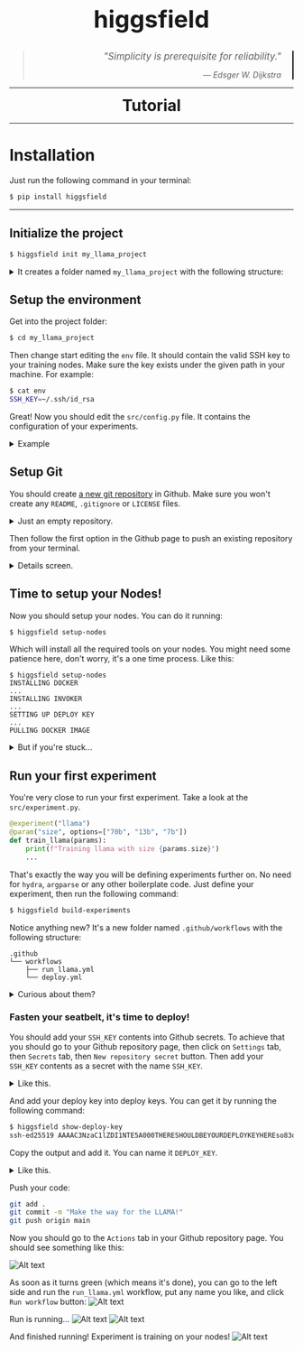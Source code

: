 <p align="center">
    <b style="font-size:3em"> higgsfield </b>
  <br/>
  <br/>
</p>
<!-- <hr> -->
<blockquote style="text-align:right;" class="blockquote-right"> <i><p><big>"Simplicity is prerequisite for reliability."</big></p> <footer> — Edsger W. Dijkstra</footer></i> </blockquote>

<style>
  .blockquote-right {
    text-align: right;
    border-right: 2px solid #000; /* Adjust the color and width as needed */
    padding-right: 20px; /* Adjust the padding as needed */
    margin-right: 0;
  }
  .blockquote-right p {
    margin-right: 0;
  }
</style>
<hr>



<p align="center">
  <b style="font-size:2em"> Tutorial </b>
  <hr>
</p>

# Installation
Just run the following command in your terminal:
```bash
$ pip install higgsfield
```
<hr>

## Initialize the project

```bash
$ higgsfield init my_llama_project
```

 <details> <summary>It creates a folder named <code>my_llama_project</code> with the following structure: </summary>

```
my_llama_project
├── src 
│   ├── __init__.py
│   ├── experiment.py
│   └── config.py
├── Dockerfile
├── env
├── requirements.txt
└── README.md
```
</details>

## Setup the environment
Get into the project folder:
```bash
$ cd my_llama_project
```
Then change start editing the `env` file. It should contain the valid SSH key to your training nodes. Make sure the key exists under the given path in your machine.
For example:

```bash
$ cat env
SSH_KEY=~/.ssh/id_rsa
```
Great! Now you should edit the `src/config.py` file. It contains the configuration of your experiments. <details>
<summary>Example</summary>

```python
import os

NAME = "my_llama_project"

# You should fill this place with your training nodes IPs
HOSTS = [
    "1.2.3.4", 
]

# The user name of your training nodes, 
# It should be the same for all nodes.
# And it might be different than 'ubuntu'.
HOSTS_USER = "ubuntu" 

# The port of your training nodes, same for all nodes.
HOSTS_PORT = 22

# Number of processes per node. Depends on the amount of GPUs you have on each node.
NUM_PROCESSES = 4

# You can list other environment variables here.
WAN_DB_TOKEN = os.environ.get("WAN_DB_TOKEN", None)
```
You should fill those fields with your own configuration.
</details>

## Setup Git

You should create [a new git repository](https://github.com/new) in Github. Make sure you won't create any `README`, `.gitignore` or `LICENSE` files. 
<details>
<summary>Just an empty repository.</summary>

![Alt text](./docs/static/image.png)

</details>


Then follow the first option in the Github page to push an existing repository from your terminal.

<details>
<summary>Details screen.</summary>

![Alt text](./docs/static/image-1.png)

</details>

## Time to setup your Nodes!

Now you should setup your nodes. You can do it running:
```bash
$ higgsfield setup-nodes
```
Which will install all the required tools on your nodes. You might need some patience here, don't worry, it's a one time process. Like this:
```
$ higgsfield setup-nodes
INSTALLING DOCKER
...
INSTALLING INVOKER
...
SETTING UP DEPLOY KEY
...
PULLING DOCKER IMAGE
```


<details>
<summary>But if you're stuck...</summary>


But if you're stuck for some reason on this step, because you haven't added your git origin, then you should try to toggle between `SSH | HTTPS` options on top of Github page. Then try to run the `git remote add origin` command again.
If it's not because of that, then you should try to properly setup your SSH key in `env` file along with the config file in `src/config.py`.


</details>


## Run your first experiment

You're very close to run your first experiment. Take a look at the `src/experiment.py`.
```python
@experiment("llama")
@param("size", options=["70b", "13b", "7b"])
def train_llama(params):
    print(f"Training llama with size {params.size}")
    ...
```
That's exactly the way you will be defining experiments further on. No need for `hydra`,  `argparse` or any other boilerplate code. Just define your experiment, then run the following command:
```bash
$ higgsfield build-experiments
```

Notice anything new? It's a new folder named `.github/workflows` with the following structure:
```
.github
└── workflows
    ├── run_llama.yml
    └── deploy.yml
```
<details>
<summary>Curious about them?</summary>
These files were exactly inteded to be your entrypoint to the simplified deploy of your experiments. Now you can just push your code to Github, and it will automatically deploy the code on your nodes. Not only that, it will also allow you to run your training experiments and save the checkpoints!
</details>


### Fasten your seatbelt, it's time to deploy!
You should add your `SSH_KEY` contents into Github secrets. To achieve that you should go to your Github repository page, then click on `Settings` tab, then `Secrets` tab, then `New repository secret` button. Then add your `SSH_KEY` contents as a secret with the name `SSH_KEY`. 

<details>
<summary> Like this. </summary>

![Alt text](./docs/static/image-3.png)
![Alt text](./docs/static/image-4.png)
</details>

And add your deploy key into deploy keys. You can get it by running the following command:
```bash
$ higgsfield show-deploy-key
ssh-ed25519 AAAAC3NzaC1lZDI1NTE5A000THERESHOULDBEYOURDEPLOYKEYHEREso83os//

```
Copy the output and add it. You can name it `DEPLOY_KEY`.
<details>
<summary> Like this. </summary>

![Alt text](./docs/static/image-5.png)

</details>


Push your code:
```bash
git add .
git commit -m "Make the way for the LLAMA!"
git push origin main
```

Now you should go to the `Actions` tab in your Github repository page. You should see something like this:

![Alt text](./docs/static/image-6.png)

As soon as it turns green (which means it's done), you can go to the left side and run the `run_llama.yml` workflow, put any name you like, and click `Run workflow` button:
![Alt text](./docs/static/image-8.png)

Run is running...
![Alt text](./docs/static/image-9.png)
![Alt text](./docs/static/image-10.png)

And finished running! Experiment is training on your nodes!
![Alt text](./docs/static/image-11.png)
